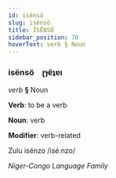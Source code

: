 ```yaml
---
id: isënsö
slug: isënsö
title: İSËNSÖ
sidebar_position: 70
hoverText: verb § Noun
---
```


### isënsö&emsp;<span kind="abugida">ɽɟɐ̃ʇɐı</span>

*verb* **§** Noun

**Verb**: to be a verb

**Noun**: verb

**Modifier**: verb-related

Zulu isénzo /iséːnzo/

*Niger-Congo Language Family*